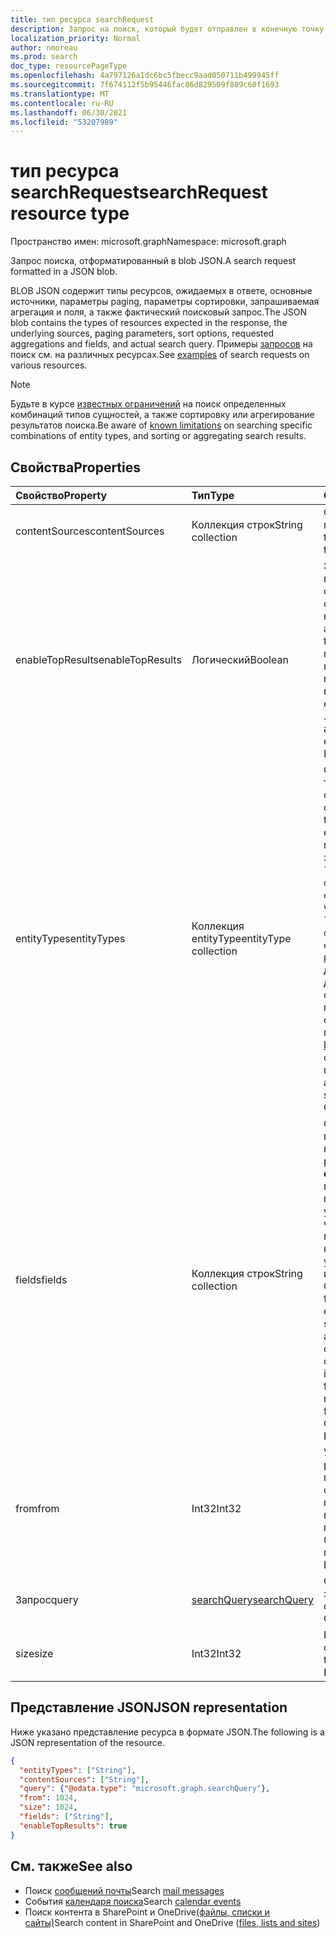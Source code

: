 ```yaml
---
title: тип ресурса searchRequest
description: Запрос на поиск, который будет отправлен в конечную точку запроса. Он содержит тип сущностями, ожидаемыми в ответе, основные источники, параметры paging, запрос полей и фактический запрос поиска.
localization_priority: Normal
author: nmoreau
ms.prod: search
doc_type: resourcePageType
ms.openlocfilehash: 4a797126a1dc6bc5fbecc9aad050711b499945ff
ms.sourcegitcommit: 7f674112f5b95446fac86d829509f889c60f1693
ms.translationtype: MT
ms.contentlocale: ru-RU
ms.lasthandoff: 06/30/2021
ms.locfileid: "53207989"
---
```

# <a name="searchrequest-resource-type"></a><span data-ttu-id="ce903-104">тип ресурса searchRequest</span><span class="sxs-lookup"><span data-stu-id="ce903-104">searchRequest resource type</span></span>

<span data-ttu-id="ce903-105">Пространство имен: microsoft.graph</span><span class="sxs-lookup"><span data-stu-id="ce903-105">Namespace: microsoft.graph</span></span>

<span data-ttu-id="ce903-106">Запрос поиска, отформатированный в blob JSON.</span><span class="sxs-lookup"><span data-stu-id="ce903-106">A search request formatted in a JSON blob.</span></span> 

<span data-ttu-id="ce903-107">BLOB JSON содержит типы ресурсов, ожидаемых в ответе, основные источники, параметры paging, параметры сортировки, запрашиваемая агрегация и поля, а также фактический поисковый запрос.</span><span class="sxs-lookup"><span data-stu-id="ce903-107">The JSON blob contains the types of resources expected in the response, the underlying sources, paging parameters, sort options, requested aggregations and fields, and actual search query.</span></span> <span data-ttu-id="ce903-108">Примеры [запросов](#see-also) на поиск см. на различных ресурсах.</span><span class="sxs-lookup"><span data-stu-id="ce903-108">See [examples](#see-also) of search requests on various resources.</span></span>

> [!NOTE]
> <span data-ttu-id="ce903-109">Будьте в курсе [известных ограничений](search-api-overview.md#known-limitations) на поиск определенных комбинаций типов сущностей, а также сортировку или агрегирование результатов поиска.</span><span class="sxs-lookup"><span data-stu-id="ce903-109">Be aware of [known limitations](search-api-overview.md#known-limitations) on searching specific combinations of entity types, and sorting or aggregating search results.</span></span>


## <a name="properties"></a><span data-ttu-id="ce903-110">Свойства</span><span class="sxs-lookup"><span data-stu-id="ce903-110">Properties</span></span>

| <span data-ttu-id="ce903-111">Свойство</span><span class="sxs-lookup"><span data-stu-id="ce903-111">Property</span></span>     | <span data-ttu-id="ce903-112">Тип</span><span class="sxs-lookup"><span data-stu-id="ce903-112">Type</span></span>        | <span data-ttu-id="ce903-113">Описание</span><span class="sxs-lookup"><span data-stu-id="ce903-113">Description</span></span> |             |
|:-------------|:------------|:------------|:------------|
|<span data-ttu-id="ce903-114">contentSources</span><span class="sxs-lookup"><span data-stu-id="ce903-114">contentSources</span></span>|<span data-ttu-id="ce903-115">Коллекция строк</span><span class="sxs-lookup"><span data-stu-id="ce903-115">String collection</span></span>|<span data-ttu-id="ce903-116">Содержит адресное подключение.</span><span class="sxs-lookup"><span data-stu-id="ce903-116">Contains the connection to be targeted.</span></span>|
|<span data-ttu-id="ce903-117">enableTopResults</span><span class="sxs-lookup"><span data-stu-id="ce903-117">enableTopResults</span></span>|<span data-ttu-id="ce903-118">Логический</span><span class="sxs-lookup"><span data-stu-id="ce903-118">Boolean</span></span>|<span data-ttu-id="ce903-119">Это вызывает гибридную сортировку сообщений: первые 3 сообщения являются наиболее актуальными.</span><span class="sxs-lookup"><span data-stu-id="ce903-119">This triggers hybrid sort for messages : the first 3 messages are the most relevant.</span></span> <span data-ttu-id="ce903-120">Это свойство применимо только к entityType= `message` .</span><span class="sxs-lookup"><span data-stu-id="ce903-120">This property is only applicable to entityType=`message`.</span></span> <span data-ttu-id="ce903-121">Необязательно.</span><span class="sxs-lookup"><span data-stu-id="ce903-121">Optional.</span></span>|
|<span data-ttu-id="ce903-122">entityTypes</span><span class="sxs-lookup"><span data-stu-id="ce903-122">entityTypes</span></span>|<span data-ttu-id="ce903-123">Коллекция entityType</span><span class="sxs-lookup"><span data-stu-id="ce903-123">entityType collection</span></span>| <span data-ttu-id="ce903-124">Один или несколько типов ресурсов, ожидаемых в ответе.</span><span class="sxs-lookup"><span data-stu-id="ce903-124">One or more types of resources expected in the response.</span></span> <span data-ttu-id="ce903-125">Возможные значения: `list`, `site`, `listItem`, `message`, `event`, `drive`, `driveItem`, `externalItem`.</span><span class="sxs-lookup"><span data-stu-id="ce903-125">Possible values are: `list`, `site`, `listItem`, `message`, `event`, `drive`, `driveItem`, `externalItem`.</span></span> <span data-ttu-id="ce903-126">См. [известные ограничения](search-api-overview.md#known-limitations) для этих комбинаций двух или более типов сущности, поддерживаемых в одном запросе поиска.</span><span class="sxs-lookup"><span data-stu-id="ce903-126">See [known limitations](search-api-overview.md#known-limitations) for those combinations of two or more entity types that are supported in the same search request.</span></span> <span data-ttu-id="ce903-127">Обязательно.</span><span class="sxs-lookup"><span data-stu-id="ce903-127">Required.</span></span>|
|<span data-ttu-id="ce903-128">fields</span><span class="sxs-lookup"><span data-stu-id="ce903-128">fields</span></span>|<span data-ttu-id="ce903-129">Коллекция строк</span><span class="sxs-lookup"><span data-stu-id="ce903-129">String collection</span></span> |<span data-ttu-id="ce903-130">Содержит поля, возвращаемые для каждого объекта ресурса, указанного в **entityTypes,** что позволяет настраивать поля, возвращаемые по умолчанию, в том числе дополнительные поля, такие как настраиваемые управляемые свойства из SharePoint и OneDrive.</span><span class="sxs-lookup"><span data-stu-id="ce903-130">Contains the fields to be returned for each resource object specified in **entityTypes**, allowing customization of the fields returned by default otherwise, including additional fields such as custom managed properties from SharePoint and OneDrive.</span></span> <span data-ttu-id="ce903-131">Необязательно.</span><span class="sxs-lookup"><span data-stu-id="ce903-131">Optional.</span></span>|
|<span data-ttu-id="ce903-132">from</span><span class="sxs-lookup"><span data-stu-id="ce903-132">from</span></span>|<span data-ttu-id="ce903-133">Int32</span><span class="sxs-lookup"><span data-stu-id="ce903-133">Int32</span></span>|<span data-ttu-id="ce903-134">Указывает смещение результатов поиска.</span><span class="sxs-lookup"><span data-stu-id="ce903-134">Specifies the offset for the search results.</span></span> <span data-ttu-id="ce903-135">Смещение 0 возвращает самый первый результат.</span><span class="sxs-lookup"><span data-stu-id="ce903-135">Offset 0 returns the very first result.</span></span> <span data-ttu-id="ce903-136">Необязательно.</span><span class="sxs-lookup"><span data-stu-id="ce903-136">Optional.</span></span>|
|<span data-ttu-id="ce903-137">Запрос</span><span class="sxs-lookup"><span data-stu-id="ce903-137">query</span></span>|[<span data-ttu-id="ce903-138">searchQuery</span><span class="sxs-lookup"><span data-stu-id="ce903-138">searchQuery</span></span>](searchquery.md)|<span data-ttu-id="ce903-139">Содержит термины запроса.</span><span class="sxs-lookup"><span data-stu-id="ce903-139">Contains the query terms.</span></span> <span data-ttu-id="ce903-140">Обязательно.</span><span class="sxs-lookup"><span data-stu-id="ce903-140">Required.</span></span>|
|<span data-ttu-id="ce903-141">size</span><span class="sxs-lookup"><span data-stu-id="ce903-141">size</span></span>|<span data-ttu-id="ce903-142">Int32</span><span class="sxs-lookup"><span data-stu-id="ce903-142">Int32</span></span>|<span data-ttu-id="ce903-143">Размер извлекаемой страницы.</span><span class="sxs-lookup"><span data-stu-id="ce903-143">The size of the page to be retrieved.</span></span> <span data-ttu-id="ce903-144">Необязательно.</span><span class="sxs-lookup"><span data-stu-id="ce903-144">Optional.</span></span>|

## <a name="json-representation"></a><span data-ttu-id="ce903-145">Представление JSON</span><span class="sxs-lookup"><span data-stu-id="ce903-145">JSON representation</span></span>

<span data-ttu-id="ce903-146">Ниже указано представление ресурса в формате JSON.</span><span class="sxs-lookup"><span data-stu-id="ce903-146">The following is a JSON representation of the resource.</span></span>

```json
{
  "entityTypes": ["String"],
  "contentSources": ["String"],
  "query": {"@odata.type": "microsoft.graph.searchQuery"},
  "from": 1024,
  "size": 1024,
  "fields": ["String"],
  "enableTopResults": true  
}
```

## <a name="see-also"></a><span data-ttu-id="ce903-147">См. также</span><span class="sxs-lookup"><span data-stu-id="ce903-147">See also</span></span>
- <span data-ttu-id="ce903-148">Поиск [сообщений почты](/graph/search-concept-messages)</span><span class="sxs-lookup"><span data-stu-id="ce903-148">Search [mail messages](/graph/search-concept-messages)</span></span>
- <span data-ttu-id="ce903-149">События [календаря поиска](/graph/search-concept-events)</span><span class="sxs-lookup"><span data-stu-id="ce903-149">Search [calendar events](/graph/search-concept-events)</span></span>
- <span data-ttu-id="ce903-150">Поиск контента в SharePoint и OneDrive[(файлы, списки и сайты)](/graph/search-concept-files)</span><span class="sxs-lookup"><span data-stu-id="ce903-150">Search content in SharePoint and OneDrive ([files, lists and sites](/graph/search-concept-files))</span></span>



<!-- uuid: 16cd6b66-4b1a-43a1-adaf-3a886856ed98
2019-02-04 14:57:30 UTC -->
<!-- {
  "type": "#page.annotation",
  "description": "searchRequest resource",
  "keywords": "",
  "section": "documentation",
  "tocPath": ""
}-->


